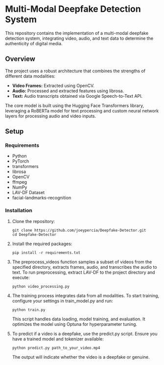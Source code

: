 # Multi-Modal Deepfake Detection System

This repository contains the implementation of a multi-modal deepfake detection system, integrating video, audio, and text data to determine the authenticity of digital media.

## Overview

The project uses a robust architecture that combines the strengths of different data modalities:
- **Video Frames:** Extracted using OpenCV.
- **Audio:** Processed and extracted features using librosa.
- **Text:** Audio transcripts obtained via Google Speech-to-Text API.

The core model is built using the Hugging Face Transformers library, leveraging a RoBERTa model for text processing and custom neural network layers for processing audio and video inputs.

## Setup

### Requirements

- Python
- PyTorch
- transformers
- librosa
- OpenCV
- ffmpeg
- NumPy
- LAV-DF Dataset
- facial-landmarks-recognition

### Installation

1. Clone the repository:
    ```
    git clone https://github.com/joeypercia/Deepfake-Detector.git
    cd Deepfake-Detector
    ```

2. Install the required packages:
    ```
    pip install -r requirements.txt
    ```

3. The preprocess_videos function samples a subset of videos from the specified directory, extracts frames, audio, and transcribes the audio to text. To run preprocessing, extract LAV-DF to the project directory and execute:
    ```
    python video_processing.py
    ```

4. The training process integrates data from all modalities. To start training, configure your settings in train_model.py and run:
    ```
    python train.py
    ```
    This script handles data loading, model training, and evaluation. It optimizes the model using Optuna for hyperparameter tuning.

5. To predict if a video is a deepfake, use the predict.py script. Ensure you have a trained model and tokenizer available:
    ```
    python predict.py path_to_your_video.mp4
    ```
    The output will indicate whether the video is a deepfake or genuine.
    